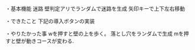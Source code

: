 ・基本機能
    迷路
    壁判定アリでランダムで迷路を生成
    矢印キーで上下左右移動


・できたこと
    下記の導入ボタンの実装

・やりたかった事
    wを押すと壁の上を歩く。
    落とし穴をランダムで生成
    mを押すと壁が動きコースが変わる.

